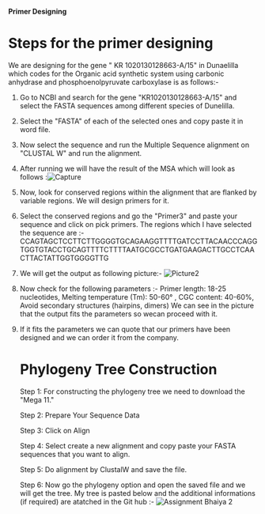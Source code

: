 **Primer Designing**

# Steps for the primer designing 
We are designing for the gene " KR 1020130128663-A/15" in Dunaelilla which codes for the Organic acid synthetic system using carbonic anhydrase and phosphoenolpyruvate carboxylase is as follows:- 

1.  Go to NCBI and search for the gene \"KR1020130128663-A/15\" and select the FASTA sequences among different species of Dunelilla. 

2.  Select the \"FASTA\" of each of the selected ones and copy paste it
    in word file.

3.  Now select the sequence and run the Multiple Sequence alignment on
    \"CLUSTAL W\" and run the alignment.

4.  After running we will have the result of the MSA which will look as follows :![Capture](https://github.com/prakashaman717/Prakashaman_Notebook/assets/171917083/1d8527a2-2632-46ca-bac6-e88840410515)


5.  Now, look for conserved regions within the alignment that are
    flanked by variable regions. We will design primers for it.

6.  Select the conserved regions and go the \"Primer3\" and paste your
    sequence and click on pick primers. The regions which I have
    selected the sequence are :-
    CCAGTAGCTCCTTCTTGGGGTGCAGAAGGTTTTGATCCTTACAACCCAGGTGGTGTACCTGCAGTTTTCTTTTAATGCGCCTGATGAAGACTTGCCTCAACTTACTATTGGTGGGGTTG

7.  We will get the output as following picture:- ![Picture2](https://github.com/prakashaman717/Prakashaman_Notebook/assets/171917083/40ee1d9c-307e-4654-8674-bf347241b281)

8.  Now check for the following parameters :-
Primer length: 18-25 nucleotides, Melting temperature (Tm): 50-60°
, CGC content: 40-60%, Avoid secondary structures (hairpins, dimers)
 We can see in the picture that the output fits the parameters so wecan proceed with it.

9.  If it fits the parameters we can quote that our primers have been designed and we can order it from the company.

    # Phylogeny Tree Construction

    Step 1: For constructing the phylogeny tree we need to download the "Mega 11."

    Step 2: Prepare Your Sequence Data

    Step 3: Click on Align

    Step 4: Select create a new alignment and copy paste your FASTA sequences that you want to align. 

    Step 5: Do alignment by ClustalW and save the file.

    Step 6: Now go the phylogeny option and open the saved file and we will get the tree.
           My tree is pasted below and the additional informations (if required) are atatched in the Git hub :- ![Assignment Bhaiya 2](https://github.com/prakashaman717/Prakashaman_Notebook/assets/171917083/c53f2ae3-4b55-44d3-9b28-4ba8a4465b6f)


